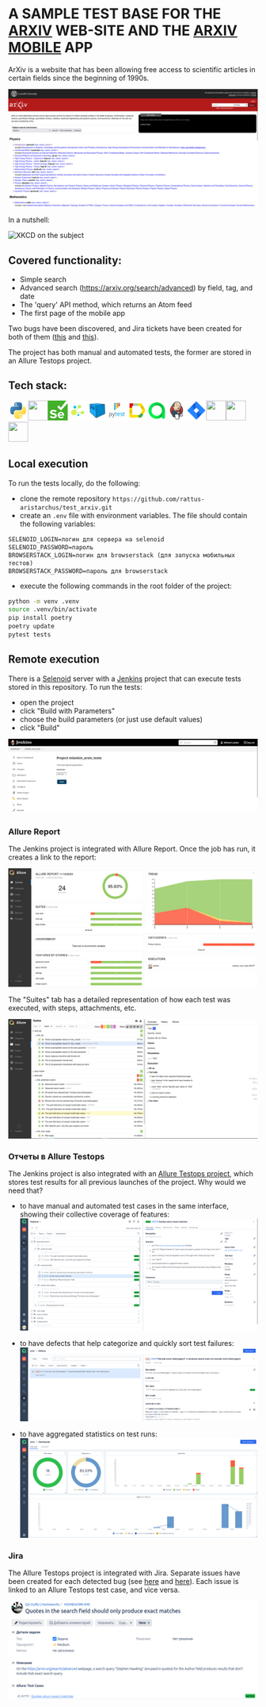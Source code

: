 # A SAMPLE TEST BASE FOR THE [ARXIV](https://arxiv.org/) WEB-SITE AND THE [ARXIV MOBILE](https://f-droid.org/ru/packages/com.commonsware.android.arXiv/) APP

ArXiv is a website that has been allowing free access to scientific articles in certain fields since the beginning of 1990s. 

![Arxiv main page](/resources/images/arxiv.png)

In a nutshell:

![XKCD on the subject](/resources/images/xkcd.png)

## Covered functionality:

- Simple search
- Advanced search (https://arxiv.org/search/advanced) by field, tag, and date
- The 'query' API method, which returns an Atom feed
- The first page of the mobile app

Two bugs have been discovered, and Jira tickets have been created for both of them ([this](https://jira.autotests.cloud/browse/HOMEWORK-963) and [this](https://jira.autotests.cloud/browse/HOMEWORK-948)).

The project has both manual and automated tests, the former are stored in an Allure Testops project.

## Tech stack:
<img src="resources/icons/python.svg" height="40" width="40" /><img src="resources/icons/requests.png" height="40" width="40" /><img src="resources/icons/selenium.png" height="40" width="40" /><img src="resources/icons/selene.png" height="40" width="40" /><img src="resources/icons/selenoid.svg" height="40" width="40" /><img src="resources/icons/pytest.svg" height="40" width="40" /><img src="resources/icons/allure_Report.svg" height="40" width="40" /><img src="resources/icons/allure_EE.svg" height="40" width="40" /><img src="resources/icons/jenkins.svg" height="40" width="40" /><img src="resources/icons/jira.svg" height="40" width="40" /><img src="resources/icons/browserstack.svg" height="40" width="40" /><img src="resources/icons/github.svg" height="40" width="40" /><img src="resources/icons/pycharm.svg" height="40" width="40" />

## Local execution

To run the tests locally, do the following:

- clone the remote repository `https://github.com/rattus-aristarchus/test_arxiv.git`
- create an `.env` file with environment variables. The file should contain the following variables:
```
SELENOID_LOGIN=логин для сервера на selenoid
SELENOID_PASSWORD=пароль
BROWSERSTACK_LOGIN=логин для browserstack (для запуска мобильных тестов)
BROWSERSTACK_PASSWORD=пароль для browserstack
```
- execute the following commands in the root folder of the project:
```sh
python -m venv .venv
source .venv/bin/activate
pip install poetry
poetry update
pytest tests
```


##  Remote execution

There is a [Selenoid](https://selenoid.autotests.cloud/#/) server with a [Jenkins](https://jenkins.autotests.cloud/job/mlankin_arxiv_tests/) project that can execute tests stored in this repository. To run the tests:
- open the project
- click "Build with Parameters"
- choose the build parameters (or just use default values)
- click "Build"

![Run in Jenkins](resources/images/jenkins_run.png)

### Allure Report

The Jenkins project is integrated with Allure Report. Once the job has run, it creates a link to the report:

![Allure Report](resources/images/allure_report.png)

The "Suites" tab has a detailed representation of how each test was executed, with steps, attachments, etc.

![Allure Report](resources/images/allure_report_tree.png)


### Отчеты в Allure Testops

The Jenkins project is also integrated with an [Allure Testops project](https://allure.autotests.cloud/project/3759/dashboards), which stores test results for all previous launches of the project. Why would we need that? 

-  to have manual and automated test cases in the same interface, showing their collective coverage of features:
![Manual and automated test cases in Allure Testops](resources/images/allure_testops_manual_and_automated.png)

- to have defects that help categorize and quickly sort test failures:
![Allure Testops dashboard](resources/images/allure_testops_defects.png)

- to have aggregated statistics on test runs:
![Allure Testops dashboard](resources/images/allure_testops_dashboard.png)

### Jira

The Allure Testops project is integrated with Jira. Separate issues have been created for each detected bug (see [here](https://jira.autotests.cloud/browse/HOMEWORK-948) and [here](https://jira.autotests.cloud/browse/HOMEWORK-963)). Each issue is linked to an Allure Testops test case, and vice versa.

![Jira](resources/images/Jira.png)

